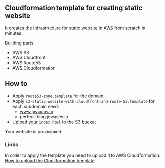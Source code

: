 ## Cloudformation template for creating static website

It creates the infrastructure for static website in AWS from scratch in minutes.

Building parts:
- AWS S3
- AWS Cloudfront
- AWS Route53
- AWS Cloudformation

## How to

- Apply `route53-zone.template` for the domain.
- Apply `s3-static-website-with-cloudfront-and-route-53.template` for each subdomain need:
    - www.jevsejev.io
    - perfect-blog.jevsejev.io
- Upload your `index.html` to the S3 bucket

Your website is provisioned.

### Links

In order to apply the template you need to upload it to AWS Cloudformation: [How to upload the Cloudformation template](http://docs.aws.amazon.com/AWSCloudFormation/latest/UserGuide/cfn-using-console-create-stack-template.html)
